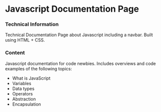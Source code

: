 # Javascript Documentation Page 
### Technical Information
Technical Documentation Page about Javascript including a navbar. Built using HTML + CSS.
### Content
Javascript documentation for code newbies. Includes overviews and code examples of the following topics:
- What is JavaScript
- Variables
- Data types
- Operators
- Abstraction
- Encapsulation
